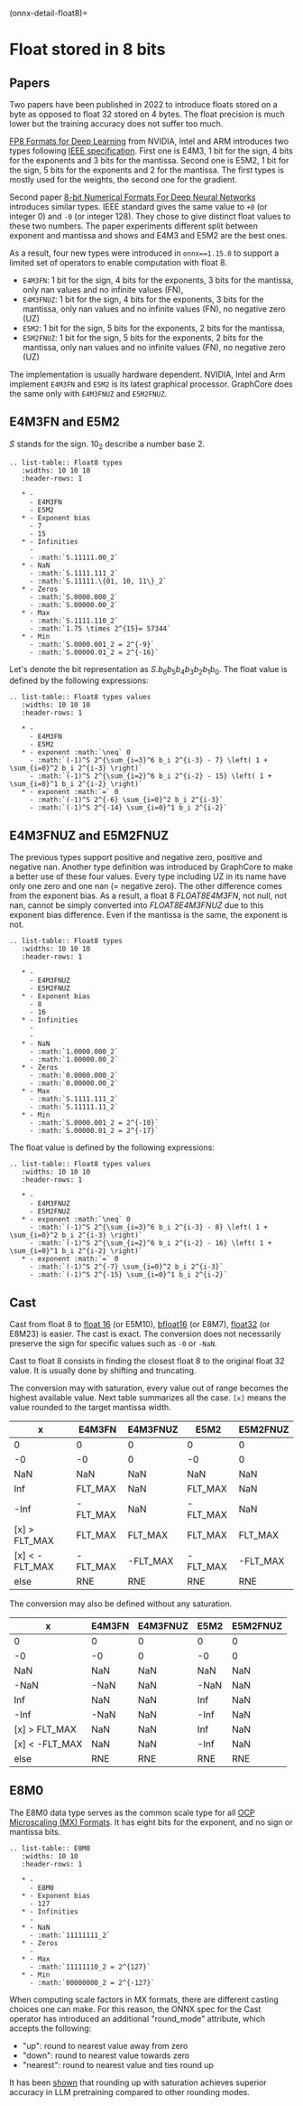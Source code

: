 <!--
Copyright (c) ONNX Project Contributors

SPDX-License-Identifier: Apache-2.0
-->

(onnx-detail-float8)=

# Float stored in 8 bits

## Papers

Two papers have been published in 2022 to introduce floats
stored on a byte as opposed to float 32 stored on 4 bytes.
The float precision is much lower but the training accuracy
does not suffer too much.

[FP8 Formats for Deep Learning](https://arxiv.org/abs/2209.05433)
from NVIDIA, Intel and ARM introduces two types following
[IEEE specification](https://en.wikipedia.org/wiki/IEEE_754).
First one is E4M3, 1 bit for the sign, 4 bits for the exponents and 3
bits for the mantissa. Second one is E5M2, 1 bit for the sign,
5 bits for the exponents and 2 for the mantissa. The first types
is mostly used for the weights, the second one for the gradient.

Second paper [8-bit Numerical Formats For Deep Neural Networks](https://arxiv.org/pdf/2206.02915.pdf) introduces
similar types. IEEE standard gives the same value
to `+0` (or integer 0) and `-0` (or integer 128).
They chose to give distinct float values to these two
numbers. The paper experiments different split between
exponent and mantissa and shows and E4M3 and E5M2 are
the best ones.

As a result, four new types were introduced in `onnx==1.15.0`
to support a limited set of operators to enable computation
with float 8.

- `E4M3FN`: 1 bit for the sign, 4 bits for the exponents, 3 bits for the mantissa,
  only nan values and no infinite values (FN),
- `E4M3FNUZ`: 1 bit for the sign, 4 bits for the exponents, 3 bits for the mantissa,
  only nan values and no infinite values (FN), no negative zero (UZ)
- `E5M2`: 1 bit for the sign, 5 bits for the exponents, 2 bits for the mantissa,
- `E5M2FNUZ`: 1 bit for the sign, 5 bits for the exponents, 2 bits for the mantissa,
  only nan values and no infinite values (FN), no negative zero (UZ)

The implementation is usually hardware dependent.
NVIDIA, Intel and Arm implement `E4M3FN` and `E5M2` is its latest graphical processor.
GraphCore does the same only with `E4M3FNUZ` and `E5M2FNUZ`.

## E4M3FN and E5M2

$S$ stands for the sign. $10_2$ describe a number base 2.

```{eval-rst}
.. list-table:: Float8 types
   :widths: 10 10 10
   :header-rows: 1

   * -
     - E4M3FN
     - E5M2
   * - Exponent bias
     - 7
     - 15
   * - Infinities
     -
     - :math:`S.11111.00_2`
   * - NaN
     - :math:`S.1111.111_2`
     - :math:`S.11111.\{01, 10, 11\}_2`
   * - Zeros
     - :math:`S.0000.000_2`
     - :math:`S.00000.00_2`
   * - Max
     - :math:`S.1111.110_2`
     - :math:`1.75 \times 2^{15}= 57344`
   * - Min
     - :math:`S.0000.001_2 = 2^{-9}`
     - :math:`S.00000.01_2 = 2^{-16}`

```

Let's denote the bit representation as $S.b_6 b_5 b_4 b_3 b_2 b_1 b_0$.
The float value is defined by the following expressions:

```{eval-rst}
.. list-table:: Float8 types values
   :widths: 10 10 10
   :header-rows: 1

   * -
     - E4M3FN
     - E5M2
   * - exponent :math:`\neq` 0
     - :math:`(-1)^S 2^{\sum_{i=3}^6 b_i 2^{i-3} - 7} \left( 1 + \sum_{i=0}^2 b_i 2^{i-3} \right)`
     - :math:`(-1)^S 2^{\sum_{i=2}^6 b_i 2^{i-2} - 15} \left( 1 + \sum_{i=0}^1 b_i 2^{i-2} \right)`
   * - exponent :math:`=` 0
     - :math:`(-1)^S 2^{-6} \sum_{i=0}^2 b_i 2^{i-3}`
     - :math:`(-1)^S 2^{-14} \sum_{i=0}^1 b_i 2^{i-2}`
```

## E4M3FNUZ and E5M2FNUZ

The previous types support positive and negative zero, positive and negative nan.
Another type definition was introduced by GraphCore to make a better use
of these four values. Every type including UZ in its name have only one zero
and one nan (= negative zero). The other difference comes from the exponent bias.
As a result, a float 8 *FLOAT8E4M3FN*, not null, not nan, cannot be simply
converted into *FLOAT8E4M3FNUZ* due to this exponent bias difference.
Even if the mantissa is the same, the exponent is not.

```{eval-rst}
.. list-table:: Float8 types
   :widths: 10 10 10
   :header-rows: 1

   * -
     - E4M3FNUZ
     - E5M2FNUZ
   * - Exponent bias
     - 8
     - 16
   * - Infinities
     -
     -
   * - NaN
     - :math:`1.0000.000_2`
     - :math:`1.00000.00_2`
   * - Zeros
     - :math:`0.0000.000_2`
     - :math:`0.00000.00_2`
   * - Max
     - :math:`S.1111.111_2`
     - :math:`S.11111.11_2`
   * - Min
     - :math:`S.0000.001_2 = 2^{-10}`
     - :math:`S.00000.01_2 = 2^{-17}`
```

The float value is defined by the following expressions:

```{eval-rst}
.. list-table:: Float8 types values
   :widths: 10 10 10
   :header-rows: 1

   * -
     - E4M3FNUZ
     - E5M2FNUZ
   * - exponent :math:`\neq` 0
     - :math:`(-1)^S 2^{\sum_{i=3}^6 b_i 2^{i-3} - 8} \left( 1 + \sum_{i=0}^2 b_i 2^{i-3} \right)`
     - :math:`(-1)^S 2^{\sum_{i=2}^6 b_i 2^{i-2} - 16} \left( 1 + \sum_{i=0}^1 b_i 2^{i-2} \right)`
   * - exponent :math:`=` 0
     - :math:`(-1)^S 2^{-7} \sum_{i=0}^2 b_i 2^{i-3}`
     - :math:`(-1)^S 2^{-15} \sum_{i=0}^1 b_i 2^{i-2}`
```

## Cast

Cast from float 8 to
[float 16](https://en.wikipedia.org/wiki/Half-precision_floating-point_format) (or E5M10),
[bfloat16](https://en.wikipedia.org/wiki/Bfloat16_floating-point_format) (or E8M7),
[float32](https://en.wikipedia.org/wiki/Single-precision_floating-point_format) (or E8M23) is easier.
The cast is exact. The conversion does not necessarily preserve the sign for
specific values such as `-0` or `-NaN`.

Cast to float 8 consists in finding the closest float 8
to the original float 32 value. It is usually done by shifting
and truncating.

The conversion may with saturation, every value out of range
becomes the highest available value. Next table summarizes
all the case. `[x]` means the value rounded to
the target mantissa width.

| x                 | E4M3FN   | E4M3FNUZ | E5M2     | E5M2FNUZ |
| ----------------- | -------- | -------- | -------- | -------- |
| 0                 | 0        | 0        | 0        | 0        |
| -0                | -0       | 0        | -0       | 0        |
| NaN               | NaN      | NaN      | NaN      | NaN      |
| Inf               | FLT_MAX  | NaN      | FLT_MAX  | NaN      |
| -Inf              | -FLT_MAX | NaN      | -FLT_MAX | NaN      |
| \[x\] > FLT_MAX   | FLT_MAX  | FLT_MAX  | FLT_MAX  | FLT_MAX  |
| \[x\] \< -FLT_MAX | -FLT_MAX | -FLT_MAX | -FLT_MAX | -FLT_MAX |
| else              | RNE      | RNE      | RNE      | RNE      |

The conversion may also be defined without any saturation.

| x                 | E4M3FN | E4M3FNUZ | E5M2 | E5M2FNUZ |
| ----------------- | ------ | -------- | ---- | -------- |
| 0                 | 0      | 0        | 0    | 0        |
| -0                | -0     | 0        | -0   | 0        |
| NaN               | NaN    | NaN      | NaN  | NaN      |
| -NaN              | -NaN   | NaN      | -NaN | NaN      |
| Inf               | NaN    | NaN      | Inf  | NaN      |
| -Inf              | -NaN   | NaN      | -Inf | NaN      |
| \[x\] > FLT_MAX   | NaN    | NaN      | Inf  | NaN      |
| \[x\] \< -FLT_MAX | NaN    | NaN      | -Inf | NaN      |
| else              | RNE    | RNE      | RNE  | RNE      |

## E8M0

The E8M0 data type serves as the common scale type for all [OCP Microscaling (MX) Formats](https://www.opencompute.org/documents/ocp-microscaling-formats-mx-v1-0-spec-final-pdf). It has eight bits for the exponent, and no sign or mantissa bits.

```{eval-rst}
.. list-table:: E8M0
   :widths: 10 10
   :header-rows: 1

   * -
     - E8M0
   * - Exponent bias
     - 127
   * - Infinities
     -
   * - NaN
     - :math:`11111111_2`
   * - Zeros
     -
   * - Max
     - :math:`11111110_2 = 2^{127}`
   * - Min
     - :math:`00000000_2 = 2^{-127}`
```

When computing scale factors in MX formats, there are different casting choices one can make. For this reason, the ONNX spec for the Cast operator has introduced an additional "round_mode" attribute, which accepts the following:

- "up": round to nearest value away from zero
- "down": round to nearest value towards zero
- "nearest": round to nearest value and ties round up

It has been [shown](https://arxiv.org/abs/2506.08027) that rounding up with saturation achieves superior accuracy in LLM pretraining compared to other rounding modes.
